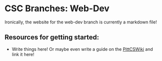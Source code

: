 # CSC Branches: Web-Dev

Ironically, the website for the web-dev branch is currently a markdown file!

## Resources for getting started:
- Write things here! Or maybe even write a guide on the [PittCSWiki](https://pittcs.wiki/skills/getting-started-with-x/) and link it here!